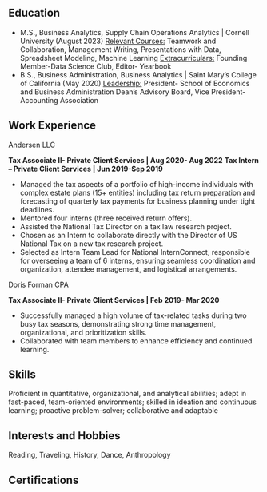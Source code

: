 ## Education

- M.S., Business Analytics, Supply Chain Operations Analytics | Cornell University (August 2023)
  <u>Relevant Courses:</u> Teamwork and Collaboration, Management Writing, Presentations with Data, Spreadsheet Modeling, Machine Learning
  <u>Extracurriculars:</u> Founding Member-Data Science Club, Editor- Yearbook 
- B.S., Business Administration, Business Analytics | Saint Mary’s College of California (May 2020)
  <u>Leadership:</u> President- School of Economics and Business Administration Dean’s Advisory Board, Vice President- Accounting Association

## Work Experience

Andersen LLC

**Tax Associate II- Private Client Services | Aug 2020- Aug 2022**
**Tax Intern – Private Client Services | Jun 2019-Sep 2019**

- Managed the tax aspects of a portfolio of high-income individuals with complex estate plans (15+ entities) including tax return preparation and forecasting of quarterly tax payments for business planning under tight deadlines.
- Mentored four interns (three received return offers).
- Assisted the National Tax Director on a tax law research project.
- Chosen as an Intern to collaborate directly with the Director of US National Tax on a new tax research project.
- Selected as Intern Team Lead for National InternConnect, responsible for overseeing a team of 6 interns, ensuring seamless coordination and organization, attendee management, and logistical arrangements.

Doris Forman CPA

**Tax Associate II- Private Client Services | Feb 2019- Mar 2020**

- Successfully managed a high volume of tax-related tasks during two busy tax seasons, demonstrating strong time management, organizational, and prioritization skills.
- Collaborated with team members to enhance efficiency and continued learning.

## Skills
Proficient in quantitative, organizational, and analytical abilities; adept in fast-paced, team-oriented environments; skilled in ideation and continuous learning; proactive problem-solver; collaborative and adaptable

## Interests and Hobbies
Reading, Traveling, History, Dance, Anthropology

## Certifications
